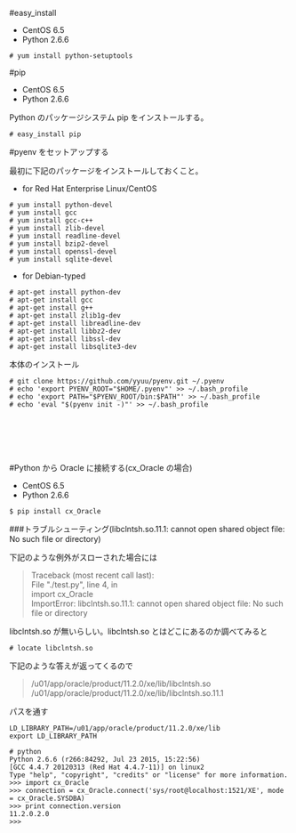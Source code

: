 #easy_install

- CentOS 6.5
- Python 2.6.6

```
# yum install python-setuptools
```

#pip

- CentOS 6.5
- Python 2.6.6

Python のパッケージシステム pip をインストールする。

```
# easy_install pip
```

#pyenv をセットアップする

最初に下記のパッケージをインストールしておくこと。

- for Red Hat Enterprise Linux/CentOS

```
# yum install python-devel
# yum install gcc
# yum install gcc-c++
# yum install zlib-devel
# yum install readline-devel
# yum install bzip2-devel
# yum install openssl-devel
# yum install sqlite-devel
```

- for Debian-typed

```
# apt-get install python-dev
# apt-get install gcc
# apt-get install g++
# apt-get install zlib1g-dev
# apt-get install libreadline-dev
# apt-get install libbz2-dev
# apt-get install libssl-dev
# apt-get install libsqlite3-dev
```

本体のインストール

```
# git clone https://github.com/yyuu/pyenv.git ~/.pyenv
# echo 'export PYENV_ROOT="$HOME/.pyenv"' >> ~/.bash_profile
# echo 'export PATH="$PYENV_ROOT/bin:$PATH"' >> ~/.bash_profile
# echo 'eval "$(pyenv init -)"' >> ~/.bash_profile
```

<br>
<br>
<br>
<br>

#Python から Oracle に接続する(cx_Oracle の場合)

- CentOS 6.5
- Python 2.6.6

```
$ pip install cx_Oracle
```

###トラブルシューティング(libclntsh.so.11.1: cannot open shared object file: No such file or directory)

下記のような例外がスローされた場合には

> Traceback (most recent call last):   
>   File "./test.py", line 4, in <module>    
>     import cx_Oracle   
> ImportError: libclntsh.so.11.1: cannot open shared object file: No such file or directory

libclntsh.so が無いらしい。libclntsh.so とはどこにあるのか調べてみると

```
# locate libclntsh.so
```

下記のような答えが返ってくるので

> /u01/app/oracle/product/11.2.0/xe/lib/libclntsh.so    
> /u01/app/oracle/product/11.2.0/xe/lib/libclntsh.so.11.1  

パスを通す

```
LD_LIBRARY_PATH=/u01/app/oracle/product/11.2.0/xe/lib
export LD_LIBRARY_PATH
```

```
# python
Python 2.6.6 (r266:84292, Jul 23 2015, 15:22:56)
[GCC 4.4.7 20120313 (Red Hat 4.4.7-11)] on linux2
Type "help", "copyright", "credits" or "license" for more information.
>>> import cx_Oracle
>>> connection = cx_Oracle.connect('sys/root@localhost:1521/XE', mode = cx_Oracle.SYSDBA)
>>> print connection.version
11.2.0.2.0
>>>
```

